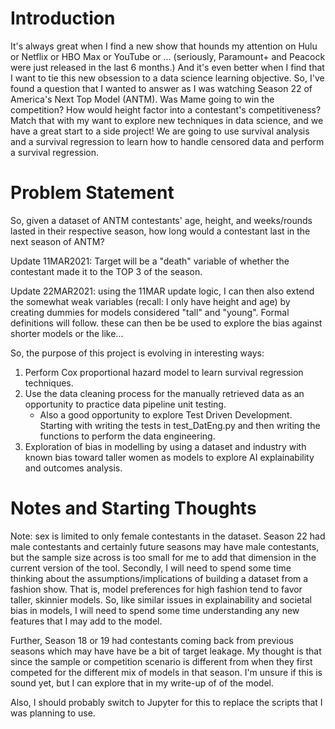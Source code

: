# Introduction
It's always great when I find a new show that hounds
my attention on Hulu or Netflix or HBO Max or YouTube
or ... (seriously, Paramount+ and Peacock were just
released in the last 6 months.) And it's even better
when I find that I want to tie this new obsession 
to a data science learning objective. So, I've found
a question that I wanted to answer as I was watching
Season 22 of America's Next Top Model (ANTM). Was Mame going 
to win the competition? How would height factor into
a contestant's competitiveness? Match that with my 
want to explore new techniques in data science, and 
we have a great start to a side project! We are going
to use survival analysis and a survival regression to
learn how to handle censored data and perform a 
survival regression.

# Problem Statement
So, given a dataset of ANTM contestants' age, height,
and weeks/rounds lasted in their respective season, 
how long would a contestant last in the next season
of ANTM?

Update 11MAR2021: Target will be a "death" variable 
of whether the contestant made it to the TOP 3
of the season. 

Update 22MAR2021: using the 11MAR update logic, I can
then also extend the somewhat weak variables (recall:
I only have height and age) by creating dummies for
models considered "tall" and "young". Formal definitions
will follow. these can then be be used to explore 
the bias against shorter models or the like... 

So, the purpose of this project is evolving in 
interesting ways:
1. Perform Cox proportional hazard model to learn
survival regression techniques.
2. Use the data cleaning process for the manually retrieved
data as an opportunity to practice data pipeline unit
testing.
    * Also a good opportunity to explore Test Driven 
    Development. Starting with writing the tests
    in test_DatEng.py and then writing the functions
    to perform the data engineering.
3. Exploration of bias in modelling by using a dataset and
industry with known bias toward taller women as models to
explore AI explainability and outcomes analysis.

# Notes and Starting Thoughts
Note: sex is limited to only female contestants
in the dataset. Season 22 had male contestants 
and certainly future seasons may have male 
contestants, but the sample size across is too
small for me to add that dimension in the current
version of the tool. Secondly, I will need to spend
some time thinking about the assumptions/implications
of building a dataset from a fashion show. That is, 
model preferences for high fashion tend to favor
taller, skinnier models. So, like similar issues
in explainability and societal bias in models, I will
need to spend some time understanding any new features
that I may add to the model.

Further, Season 18 or 19 had contestants coming back
from previous seasons which may have have be a bit
of target leakage. My thought is that since the sample
or competition scenario is different from when they
first competed for the different mix of models in that
season. I'm unsure if this is sound yet, but I can explore
that in my write-up of of the model. 

Also, I should probably switch to Jupyter for this to 
replace the scripts that I was planning to use.


